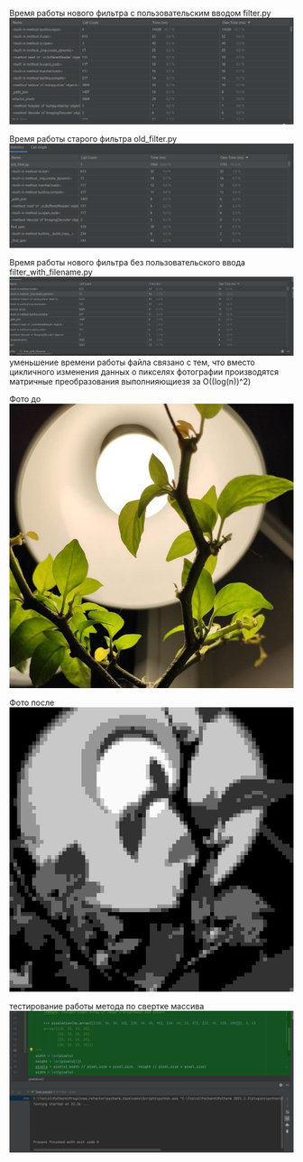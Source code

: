 Время работы нового фильтра с пользовательским вводом filter.py
![img.png](img.png)

Время работы старого фильтра old_filter.py
![img_1.png](img_1.png)

Время работы нового фильтра без пользовательского ввода filter_with_filename.py 
![img_2.png](img_2.png)
уменьшение времени работы файла связано с тем, что вместо цикличного изменения данных о пикселях фотографии производятся матричные преобразования выполнияющиезя за O((log(n))^2)

Фото до
![img2.jpg](img2.jpg)

Фото после
![res.jpg](res.jpg)

тестирование работы метода по свертке массива
![img_3.png](img_3.png)
